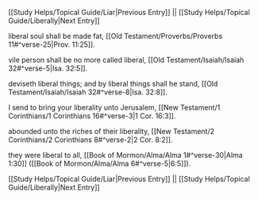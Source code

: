 [[Study Helps/Topical Guide/Liar|Previous Entry]]  ||  [[Study Helps/Topical Guide/Liberally|Next Entry]]

 liberal soul shall be made fat, [[Old Testament/Proverbs/Proverbs 11#^verse-25|Prov. 11:25]].

 vile person shall be no more called liberal, [[Old Testament/Isaiah/Isaiah 32#^verse-5|Isa. 32:5]].

 deviseth liberal things; and by liberal things shall he stand, [[Old Testament/Isaiah/Isaiah 32#^verse-8|Isa. 32:8]].

 I send to bring your liberality unto Jerusalem, [[New Testament/1 Corinthians/1 Corinthians 16#^verse-3|1 Cor. 16:3]].

 abounded unto the riches of their liberality, [[New Testament/2 Corinthians/2 Corinthians 8#^verse-2|2 Cor. 8:2]].

 they were liberal to all, [[Book of Mormon/Alma/Alma 1#^verse-30|Alma 1:30]] ([[Book of Mormon/Alma/Alma 6#^verse-5|6:5]]).

[[Study Helps/Topical Guide/Liar|Previous Entry]]  ||  [[Study Helps/Topical Guide/Liberally|Next Entry]]